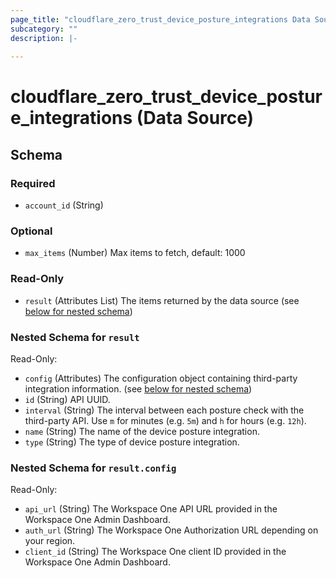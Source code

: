 ```yaml
---
page_title: "cloudflare_zero_trust_device_posture_integrations Data Source - Cloudflare"
subcategory: ""
description: |-
  
---
```


# cloudflare_zero_trust_device_posture_integrations (Data Source)




<!-- schema generated by tfplugindocs -->
## Schema

### Required

- `account_id` (String)

### Optional

- `max_items` (Number) Max items to fetch, default: 1000

### Read-Only

- `result` (Attributes List) The items returned by the data source (see [below for nested schema](#nestedatt--result))

<a id="nestedatt--result"></a>
### Nested Schema for `result`

Read-Only:

- `config` (Attributes) The configuration object containing third-party integration information. (see [below for nested schema](#nestedatt--result--config))
- `id` (String) API UUID.
- `interval` (String) The interval between each posture check with the third-party API. Use `m` for minutes (e.g. `5m`) and `h` for hours (e.g. `12h`).
- `name` (String) The name of the device posture integration.
- `type` (String) The type of device posture integration.

<a id="nestedatt--result--config"></a>
### Nested Schema for `result.config`

Read-Only:

- `api_url` (String) The Workspace One API URL provided in the Workspace One Admin Dashboard.
- `auth_url` (String) The Workspace One Authorization URL depending on your region.
- `client_id` (String) The Workspace One client ID provided in the Workspace One Admin Dashboard.


